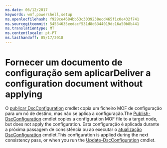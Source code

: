 ```yaml
---
ms.date: 06/12/2017
keywords: wmf,powershell,setup
ms.openlocfilehash: f929ce4684bb53c3039238ecd465f1c0e432f741
ms.sourcegitcommit: 54534635eedacf531d8d6344019dc16a50b8b441
ms.translationtype: MT
ms.contentlocale: pt-PT
ms.lasthandoff: 05/17/2018
---
```

# <a name="deliver-a-configuration-document-without-applying"></a><span data-ttu-id="17ace-102">Fornecer um documento de configuração sem aplicar</span><span class="sxs-lookup"><span data-stu-id="17ace-102">Deliver a configuration document without applying</span></span>

<span data-ttu-id="17ace-103">O [publicar DscConfiguration](https://technet.microsoft.com/library/mt517875.aspx) cmdlet copia um ficheiro MOF de configuração para um nó de destino, mas não se aplica a configuração.</span><span class="sxs-lookup"><span data-stu-id="17ace-103">The [Publish-DscConfiguration](https://technet.microsoft.com/library/mt517875.aspx) cmdlet copies a configuration MOF file to a target node, but does not apply the configuration.</span></span>
<span data-ttu-id="17ace-104">Esta configuração é aplicada durante a próxima passagem de consistência ou ao executar o [atualização DscConfiguration](https://technet.microsoft.com/library/mt143541.aspx) cmdlet.</span><span class="sxs-lookup"><span data-stu-id="17ace-104">This configuration is applied during the next consistency pass, or when you run the [Update-DscConfiguration](https://technet.microsoft.com/library/mt143541.aspx) cmdlet.</span></span>
